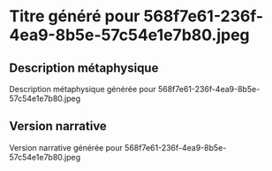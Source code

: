 # Titre généré pour 568f7e61-236f-4ea9-8b5e-57c54e1e7b80.jpeg

## Description métaphysique
Description métaphysique générée pour 568f7e61-236f-4ea9-8b5e-57c54e1e7b80.jpeg

## Version narrative
Version narrative générée pour 568f7e61-236f-4ea9-8b5e-57c54e1e7b80.jpeg
